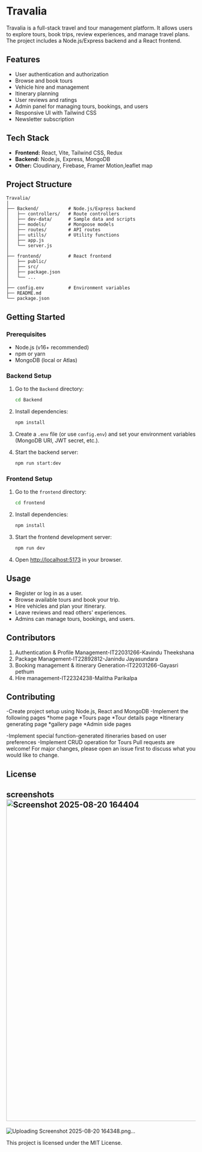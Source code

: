 # Travalia

Travalia is a full-stack travel and tour management platform. It allows users to explore tours, book trips, review experiences, and manage travel plans. The project includes a Node.js/Express backend and a React frontend.

## Features

- User authentication and authorization
- Browse and book tours
- Vehicle hire and management
- Itinerary planning
- User reviews and ratings
- Admin panel for managing tours, bookings, and users
- Responsive UI with Tailwind CSS
- Newsletter subscription

## Tech Stack

- **Frontend:** React, Vite, Tailwind CSS, Redux
- **Backend:** Node.js, Express, MongoDB
- **Other:** Cloudinary, Firebase, Framer Motion,leaflet map

## Project Structure

```
Travalia/
│
├── Backend/           # Node.js/Express backend
│   ├── controllers/   # Route controllers
│   ├── dev-data/      # Sample data and scripts
│   ├── models/        # Mongoose models
│   ├── routes/        # API routes
│   ├── utills/        # Utility functions
│   ├── app.js
│   └── server.js
│
├── frontend/          # React frontend
│   ├── public/
│   ├── src/
│   ├── package.json
│   └── ...
│
├── config.env         # Environment variables
├── README.md
└── package.json
```

## Getting Started

### Prerequisites

- Node.js (v16+ recommended)
- npm or yarn
- MongoDB (local or Atlas)

### Backend Setup

1. Go to the `Backend` directory:

   ```bash
   cd Backend
   ```

2. Install dependencies:

   ```bash
   npm install
   ```

3. Create a `.env` file (or use `config.env`) and set your environment variables (MongoDB URI, JWT secret, etc.).

4. Start the backend server:
   ```bash
   npm run start:dev
   ```

### Frontend Setup

1. Go to the `frontend` directory:

   ```bash
   cd frontend
   ```

2. Install dependencies:

   ```bash
   npm install
   ```

3. Start the frontend development server:

   ```bash
   npm run dev
   ```

4. Open [http://localhost:5173](http://localhost:5173) in your browser.

## Usage

- Register or log in as a user.
- Browse available tours and book your trip.
- Hire vehicles and plan your itinerary.
- Leave reviews and read others' experiences.
- Admins can manage tours, bookings, and users.

## Contributors

1. Authentication & Profile Management-IT22031266-Kavindu Theekshana
2. Package Management-IT22892812-Janindu Jayasundara
3. Booking management & itinerary Generation-IT22031266-Gayasri pethum
4.  Hire management-IT22324238-Malitha Parikalpa

## Contributing
-Create project setup using Node.js, React and MongoDB
-Implement the following pages
         *home page
         *Tours page
         *Tour details page
         *Itinerary generating page
         *gallery page
         *Admin side pages

-Implement special function-generated itineraries based on user preferences
-Implement CRUD operation for Tours
Pull requests are welcome! For major changes, please open an issue first to discuss what you would like to change.

## License

## screenshots<img width="1275" height="853" alt="Screenshot 2025-08-20 164404" src="https://github.com/user-attachments/assets/0373cb68-16c4-4de9-9625-b2af6fe60351" />

![Uploading Screenshot 2025-08-20 164348.png…]()




This project is licensed under the MIT License.
